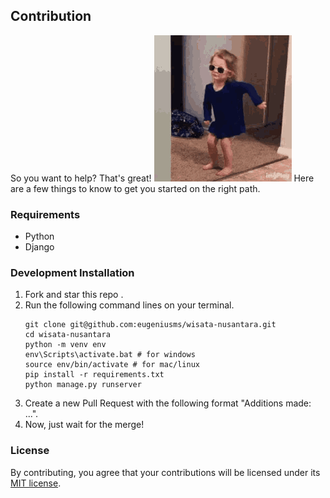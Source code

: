 ## Contribution
So you want to help? That's great!
![Happy people dance](./assets/images/dance-girl-happy.gif)
Here are a few things to know to get you started on the right path.

### Requirements
- Python
- Django

### Development Installation
1.  Fork and star this repo .
2.  Run the following command lines on your terminal.
    ```
    git clone git@github.com:eugeniusms/wisata-nusantara.git
    cd wisata-nusantara
    python -m venv env
    env\Scripts\activate.bat # for windows
    source env/bin/activate # for mac/linux
    pip install -r requirements.txt
    python manage.py runserver
    ```
3.  Create a new Pull Request with the following format "Additions made: ...".
4.  Now, just wait for the merge!

### License
By contributing, you agree that your contributions will be licensed under its [MIT license](./LICENSE).